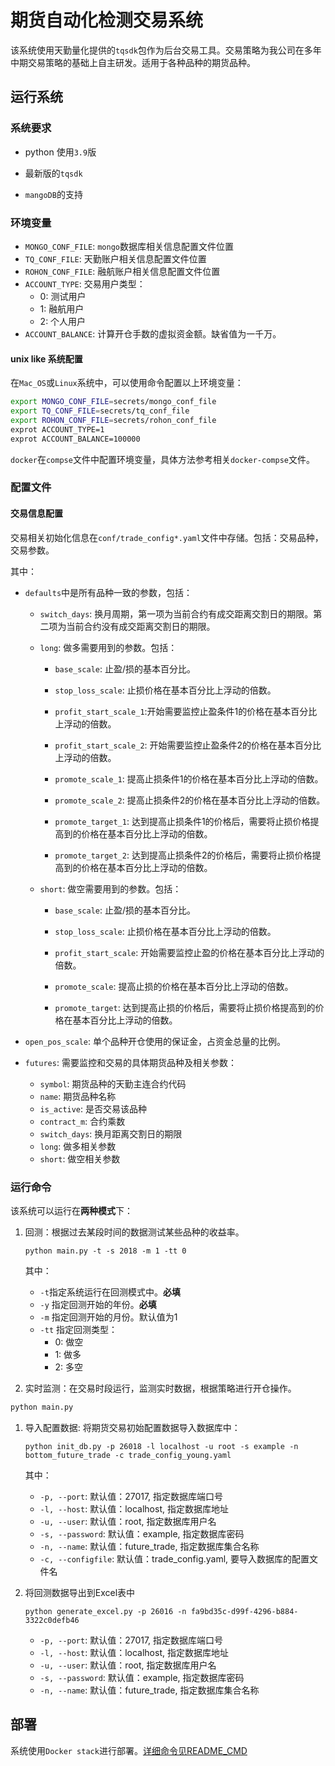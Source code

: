# 期货自动化检测交易系统

该系统使用天勤量化提供的`tqsdk`包作为后台交易工具。交易策略为我公司在多年中期交易策略的基础上自主研发。适用于各种品种的期货品种。

## 运行系统

### 系统要求

* python 使用`3.9`版

* 最新版的`tqsdk`

* `mangoDB`的支持

### 环境变量

* `MONGO_CONF_FILE`: `mongo`数据库相关信息配置文件位置
* `TQ_CONF_FILE`: 天勤账户相关信息配置文件位置
* `ROHON_CONF_FILE`: 融航账户相关信息配置文件位置
* `ACCOUNT_TYPE`: 交易用户类型：
  * 0: 测试用户
  * 1: 融航用户
  * 2: 个人用户
* `ACCOUNT_BALANCE`: 计算开仓手数的虚拟资金额。缺省值为一千万。

#### unix like 系统配置

在`Mac_OS`或`Linux`系统中，可以使用命令配置以上环境变量：

```bash
export MONGO_CONF_FILE=secrets/mongo_conf_file
export TQ_CONF_FILE=secrets/tq_conf_file
export ROHON_CONF_FILE=secrets/rohon_conf_file
exprot ACCOUNT_TYPE=1
exprot ACCOUNT_BALANCE=100000
```

`docker`在`compse`文件中配置环境变量，具体方法参考相关`docker-compse`文件。

### 配置文件

#### 交易信息配置

交易相关初始化信息在`conf/trade_config*.yaml`文件中存储。包括：交易品种，交易参数。

其中：

* `defaults`中是所有品种一致的参数，包括：

  * `switch_days`: 换月周期，第一项为当前合约有成交距离交割日的期限。第二项为当前合约没有成交距离交割日的期限。

  * `long`: 做多需要用到的参数。包括：

    * `base_scale`: 止盈/损的基本百分比。
    * `stop_loss_scale`: 止损价格在基本百分比上浮动的倍数。
    * `profit_start_scale_1`:开始需要监控止盈条件1的价格在基本百分比上浮动的倍数。
    * `profit_start_scale_2`: 开始需要监控止盈条件2的价格在基本百分比上浮动的倍数。

    * `promote_scale_1`: 提高止损条件1的价格在基本百分比上浮动的倍数。
    * `promote_scale_2`: 提高止损条件2的价格在基本百分比上浮动的倍数。
    * `promote_target_1`: 达到提高止损条件1的价格后，需要将止损价格提高到的价格在基本百分比上浮动的倍数。
    * `promote_target_2`: 达到提高止损条件2的价格后，需要将止损价格提高到的价格在基本百分比上浮动的倍数。

  * `short`: 做空需要用到的参数。包括：

    * `base_scale`: 止盈/损的基本百分比。
    * `stop_loss_scale`: 止损价格在基本百分比上浮动的倍数。
    * `profit_start_scale`: 开始需要监控止盈的价格在基本百分比上浮动的倍数。

    * `promote_scale`: 提高止损的价格在基本百分比上浮动的倍数。
    * `promote_target`: 达到提高止损的价格后，需要将止损价格提高到的价格在基本百分比上浮动的倍数。

* `open_pos_scale`: 单个品种开仓使用的保证金，占资金总量的比例。

* `futures`: 需要监控和交易的具体期货品种及相关参数：

  * `symbol`: 期货品种的天勤主连合约代码
  * `name`: 期货品种名称
  * `is_active`: 是否交易该品种
  * `contract_m`: 合约乘数
  * `switch_days`: 换月距离交割日的期限
  * `long`: 做多相关参数
  * `short`: 做空相关参数

### 运行命令

该系统可以运行在**两种模式**下：

1. 回测：根据过去某段时间的数据测试某些品种的收益率。

   `python main.py -t -s 2018 -m 1 -tt 0`

   其中：

   * `-t`指定系统运行在回测模式中。**必填**
   * `-y` 指定回测开始的年份。**必填**
   * `-m` 指定回测开始的月份。默认值为1
   * `-tt` 指定回测类型：
     * 0: 做空
     * 1: 做多
     * 2: 多空

1. 实时监测：在交易时段运行，监测实时数据，根据策略进行开仓操作。

```bash
python main.py
```

1. 导入配置数据: 将期货交易初始配置数据导入数据库中：

    `python init_db.py -p 26018 -l localhost -u root -s example -n bottom_future_trade -c trade_config_young.yaml`

    其中：

    * `-p, --port`: 默认值：27017, 指定数据库端口号
    * `-l, --host`: 默认值：localhost, 指定数据库地址
    * `-u, --user`: 默认值：root, 指定数据库用户名
    * `-s, --password`: 默认值：example, 指定数据库密码
    * `-n, --name`: 默认值：future_trade, 指定数据库集合名称
    * `-c, --configfile`: 默认值：trade_config.yaml, 要导入数据库的配置文件名

1. 将回测数据导出到Excel表中

    `python generate_excel.py -p 26016 -n fa9bd35c-d99f-4296-b884-3322c0defb46`

    * `-p, --port`: 默认值：27017, 指定数据库端口号
    * `-l, --host`: 默认值：localhost, 指定数据库地址
    * `-u, --user`: 默认值：root, 指定数据库用户名
    * `-s, --password`: 默认值：example, 指定数据库密码
    * `-n, --name`: 默认值：future_trade, 指定数据库集合名称

## 部署

系统使用`Docker stack`进行部署。[详细命令见README_CMD](README_CMD.md)

